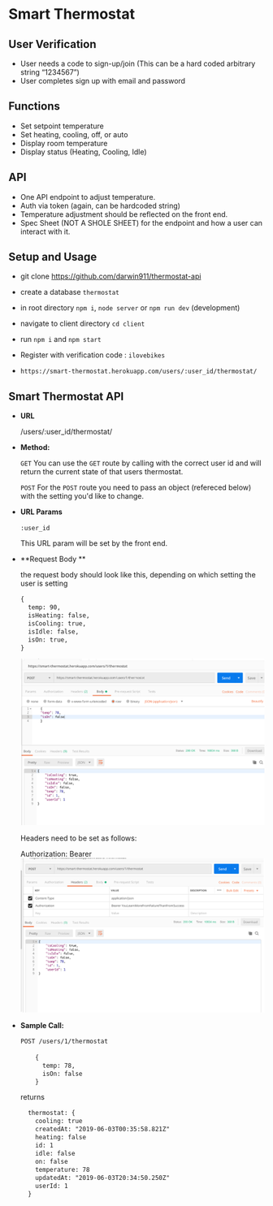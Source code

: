 # Smart Thermostat

## User Verification

- User needs a code to sign-up/join (This can be a hard coded arbitrary string “1234567”)
- User completes sign up with email and password

## Functions

- Set setpoint temperature
- Set heating, cooling, off, or auto
- Display room temperature
- Display status (Heating, Cooling, Idle)

## API

- One API endpoint to adjust temperature.
- Auth via token (again, can be hardcoded string)
- Temperature adjustment should be reflected on the front end.
- Spec Sheet (NOT A SHOLE SHEET) for the endpoint and how a user can interact with it.

## Setup and Usage

- git clone https://github.com/darwin911/thermostat-api
- create a database `thermostat`
- in root directory `npm i`, `node server` or `npm run dev` (development)
- navigate to client directory `cd client`
- run `npm i` and `npm start`

- Register with verification code : `ilovebikes`

- `https://smart-thermostat.herokuapp.com/users/:user_id/thermostat/`

## **Smart Thermostat API**

- **URL**

  /users/:user_id/thermostat/

- **Method:**

  `GET`
  You can use the `GET` route by calling with the correct user id and will return the current state of that users thermostat.

  `POST`
  For the `POST` route you need to pass an object (refereced below) with the setting you'd like to change.

- **URL Params**

  `:user_id`

  This URL param will be set by the front end.

- **Request Body **

  the request body should look like this, depending on which setting the user is setting 
  ```
  {
    temp: 90,
    isHeating: false,
    isCooling: true,
    isIdle: false,
    isOn: true,
  }
  ```

  ![request_body](./request_body.png)

  Headers need to be set as follows: 

  Authorization: Bearer 
  ![headers](./headers.png)

- **Sample Call:**

  ```
  POST /users/1/thermostat

      {
        temp: 78,
        isOn: false
      }
  ```

  returns

  ```
    thermostat: {
      cooling: true
      createdAt: "2019-06-03T00:35:58.821Z"
      heating: false
      id: 1
      idle: false
      on: false
      temperature: 78
      updatedAt: "2019-06-03T20:34:50.250Z"
      userId: 1
    }
  ```
